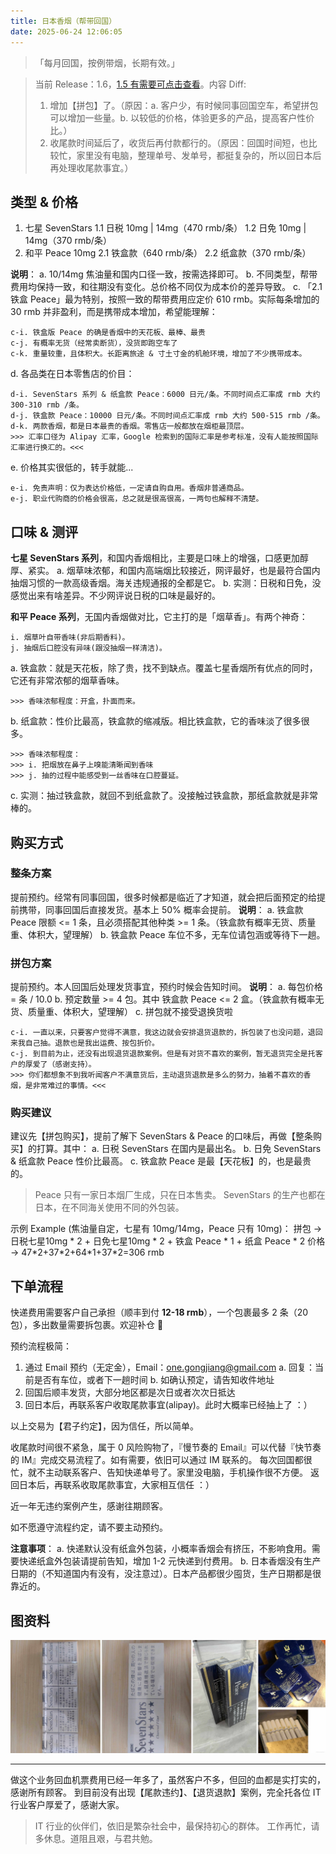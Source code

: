 ```yaml
---
title: 日本香烟（帮带回国）
date: 2025-06-24 12:06:05
---
```


> 「每月回国，按例带烟，长期有效。」

> 当前 Release：1.6，[1.5 有需要可点击查看](https://www.yigegongjiang.com/cigarette/v1-5)。内容 Diff:
>
> 1. 增加【拼包】了。（原因：a. 客户少，有时候同事回国空车，希望拼包可以增加一些量。b. 以较低的价格，体验更多的产品，提高客户性价比。）
> 2. 收尾款时间延后了，收货后再付款都行的。（原因：回国时间短，也比较忙，家里没有电脑，整理单号、发单号，都挺复杂的，所以回日本后再处理收尾款事宜。）

## 类型 & 价格

1. 七星 SevenStars
   1.1 日税 10mg | 14mg（470 rmb/条）
   1.2 日免 10mg | 14mg（370 rmb/条）
2. 和平 Peace 10mg
   2.1 铁盒款（640 rmb/条）
   2.2 纸盒款（370 rmb/条）

**说明**：
a. 10/14mg 焦油量和国内口径一致，按需选择即可。
b. 不同类型，帮带费用均保持一致，和往期没有变化。总价格不同仅为成本价的差异导致。
c. 「2.1 铁盒 Peace」最为特别，按照一致的帮带费用应定价 610 rmb。实际每条增加的 30 rmb 并非盈利，而是携带成本增加，希望能理解：

    c-i. 铁盒版 Peace 的确是香烟中的天花板、最棒、最贵
    c-j. 有概率无货（经常卖断货），没货即跑空车了
    c-k. 重量较重，且体积大。长距离旅途 & 寸土寸金的机舱环境，增加了不少携带成本。

d. 各品类在日本零售店的价目：

    d-i. SevenStars 系列 & 纸盒款 Peace：6000 日元/条。不同时间点汇率成 rmb 大约 300-310 rmb /条。
    d-j. 铁盒款 Peace：10000 日元/条。不同时间点汇率成 rmb 大约 500-515 rmb /条。
    d-k. 两款香烟，都是日本最贵的香烟。零售店一般都放在烟柜最顶层。
    >>> 汇率口径为 Alipay 汇率，Google 检索到的国际汇率是参考标准，没有人能按照国际汇率进行换汇的。<<<

e. 价格其实很低的，转手就能...

    e-i. 免责声明：仅为表达价格低，一定请自购自用。香烟非普通商品。
    e-j. 职业代购商的价格会很高，总之就是很高很高，一两句也解释不清楚。

## 口味 & 测评

**七星 SevenStars 系列**，和国内香烟相比，主要是口味上的增强，口感更加醇厚、紧实。
a. 烟草味浓郁，和国内高端烟比较接近，网评最好，也是最符合国内抽烟习惯的一款高级香烟。海关违规通报的全都是它。
b. 实测：日税和日免，没感觉出来有啥差异。不少网评说日税的口味是最好的。

**和平 Peace 系列**，无国内香烟做对比，它主打的是「烟草香」。有两个神奇：

    i. 烟草叶自带香味(非后期香料)。
    j. 抽烟后口腔没有异味(跟没抽烟一样清洁)。
a. 铁盒款：就是天花板，除了贵，找不到缺点。覆盖七星香烟所有优点的同时，它还有非常浓郁的烟草香味。

    >>> 香味浓郁程度：开盒，扑面而来。
b. 纸盒款：性价比最高，铁盒款的缩减版。相比铁盒款，它的香味淡了很多很多。

    >>> 香味浓郁程度：
    >>> i. 把烟放在鼻子上嗅能清晰闻到香味
    >>> j. 抽的过程中能感受到一丝香味在口腔蔓延。
c. 实测：抽过铁盒款，就回不到纸盒款了。没接触过铁盒款，那纸盒款就是非常棒的。

## 购买方式

### 整条方案

提前预约。经常有同事回国，很多时候都是临近了才知道，就会把后面预定的给提前携带，同事回国后直接发货。基本上 50% 概率会提前。
**说明**：
a. 铁盒款 Peace 限额 <= 1 条，且必须搭配其他种类 >= 1 条。（铁盒款有概率无货、质量重、体积大，望理解）
b. 铁盒款 Peace 车位不多，无车位请包涵或等待下一趟。

### 拼包方案

提前预约。本人回国后处理发货事宜，预约时候会告知时间。
**说明**：
a. 每包价格 = 条 / 10.0
b. 预定数量 >= 4 包。其中 铁盒款 Peace <= 2 盒。（铁盒款有概率无货、质量重、体积大，望理解）
c. 拼包就不接受退换货啦

    c-i. 一直以来，只要客户觉得不满意，我这边就会安排退货退款的，拆包装了也没问题，退回来我自己抽。退款也是我出运费、按包折价。
    c-j. 到目前为止，还没有出现退货退款案例。但是有对货不喜欢的案例，暂无退货完全是托客户的厚爱了（感谢支持）。
    >>> 你们都想象不到我听闻客户不满意货后，主动退货退款是多么的努力，抽着不喜欢的香烟，是非常难过的事情。<<<

### 购买建议

建议先【拼包购买】，提前了解下 SevenStars & Peace 的口味后，再做【整条购买】的打算。其中：
a. 日税 SevenStars 在国内是最出名。
b. 日免 SevenStars & 纸盒款 Peace 性价比最高。
c. 铁盒款 Peace 是最【天花板】的，也是最贵的。

> Peace 只有一家日本烟厂生成，只在日本售卖。
> SevenStars 的生产也都在日本，在不同海关使用不同的外包装。

示例 Example (焦油量自定，七星有 10mg/14mg，Peace 只有 10mg)：
拼包 -> 日税七星10mg \* 2 + 日免七星10mg \* 2 + 铁盒 Peace \* 1 + 纸盒 Peace \* 2
价格 -> 47\*2+37\*2+64\*1+37\*2=306 rmb


## 下单流程

快递费用需要客户自己承担（顺丰到付 **12-18 rmb**），一个包裹最多 2 条（20 包），多出数量需要拆包裹。欢迎补仓 🌹

预约流程极简：

1. 通过 Email 预约（无定金），Email：one.gongjiang@gmail.com
   a. 回复：当前是否有车位，或者下一趟时间
   b. 如确认预定，请告知收件地址
2. 回国后顺丰发货，大部分地区都是次日或者次次日抵达
3. 回日本后，再联系客户收取尾款事宜(alipay)。此时大概率已经抽上了 ：）

以上交易为【君子约定】，因为信任，所以简单。

收尾款时间很不紧急，属于 0 风险购物了，『慢节奏的 Email』可以代替『快节奏的 IM』完成交易流程了。如有需要，依旧可以通过 IM 联系的。
每次回国都很忙，就不主动联系客户、告知快递单号了。家里没电脑，手机操作很不方便。
返回日本后，再联系收取尾款事宜，大家相互信任 ：）

近一年无违约案例产生，感谢往期顾客。

如不愿遵守流程约定，请不要主动预约。

**注意事项**：
a. 快递默认没有纸盒外包装，小概率香烟会有挤压，不影响食用。需要快递纸盒外包装请提前告知，增加 1-2 元快递到付费用。
b. 日本香烟没有生产日期的（不知道国内有没有，没注意过）。日本产品都很少囤货，生产日期都是很靠近的。

## 图资料

![](https://raw.githubusercontent.com/yigegongjiang/image_space/main/blog_img/20250625111830739.jpg)

---

做这个业务回血机票费用已经一年多了，虽然客户不多，但回的血都是实打实的，感谢所有顾客。
到目前没有出现【尾款违约】、【退货退款】案例，完全托各位 IT 行业客户厚爱了，感谢大家。

> IT 行业的伙伴们，依旧是繁杂社会中，最保持初心的群体。
> 工作再忙，请多休息。道阻且艰，与君共勉。
